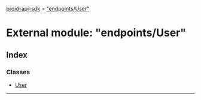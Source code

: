 [broid-api-sdk](../README.md) > ["endpoints/User"](../modules/_endpoints_user_.md)



# External module: "endpoints/User"

## Index

### Classes

* [User](../classes/_endpoints_user_.user.md)



---
